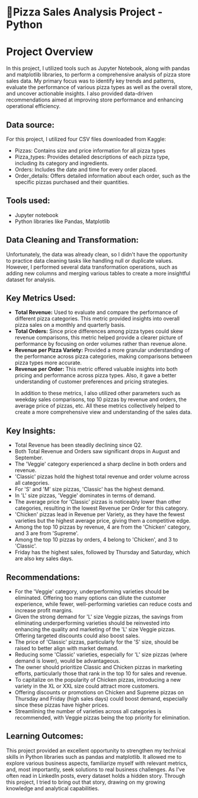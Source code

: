 # 🍕Pizza Sales Analysis Project - Python
<h1>Project Overview</h1>
<p>In this project, I utilized tools such as Jupyter Notebook, along with pandas and matplotlib libraries, to perform a comprehensive analysis of pizza store sales data. My primary focus was to identify key trends and patterns, evaluate the performance of various pizza types as well as the overall store, and uncover actionable insights. I also provided data-driven recommendations aimed at improving store performance and enhancing operational efficiency.</p>
<h2>Data source:</h2>
<p>For this project, I utilized four CSV files downloaded from Kaggle:</p>
<ul>
  <li>Pizzas: Contains size and price information for all pizza types</li>
  <li>Pizza_types: Provides detailed descriptions of each pizza type, including its category and ingredients.</li>
  <li>Orders: Includes the date and time for every order placed.</li>
  <li>Order_details: Offers detailed information about each order, such as the specific pizzas purchased and their quantities.</li>
</ul>
<h2>Tools used:</h2>
<ul>
  <li>Jupyter notebook</li>
  <li>Python libraries like Pandas, Matplotlib</li>
</ul>
<h2>Data Cleaning and Transformation:</h2>
<p>Unfortunately, the data was already clean, so I didn't have the opportunity to practice data cleaning tasks like handling null or duplicate values. However, I performed several data transformation operations, such as adding new columns and merging various tables to create a more insightful dataset for analysis.</p>
<h2>Key Metrics Used:</h2>
<ul>
  <li><b>Total Revenue:</b> Used to evaluate and compare the performance of different pizza categories. This metric provided insights into overall pizza sales on a monthly and quarterly basis.</li>
  <li><b>Total Orders:</b> Since price differences among pizza types could skew revenue comparisons, this metric helped provide a clearer picture of performance by focusing on order volumes rather than revenue alone.</li>
  <li><b>Revenue per Pizza Variety:</b> Provided a more granular understanding of the performance across pizza categories, making comparisons between pizza types more accurate.</li>
  <li><b>Revenue per Order:</b> This metric offered valuable insights into both pricing and performance across pizza types. Also, it gave a better understanding of customer preferences and pricing strategies.</li>
  <p>In addition to these metrics, I also utilized other parameters such as weekday sales comparisons, top 10 pizzas by revenue and orders, the average price of pizzas, etc. All these metrics collectively helped to create a more comprehensive view and understanding of the sales data.</p>
</ul>
<h2>Key Insights:</h2>
<ul>
  <li>Total Revenue has been steadily declining since Q2.</li>
  <li>Both Total Revenue and Orders saw significant drops in August and September.</li>
  <li>The 'Veggie' category experienced a sharp decline in both orders and revenue.</li>
  <li>'Classic' pizzas hold the highest total revenue and order volume across all categories.</li>
  <li>For 'S' and 'M' size pizzas, 'Classic' has the highest demand.</li>
  <li>In 'L' size pizzas, 'Veggie' dominates in terms of demand.</li>
  <li>The average price for 'Classic' pizzas is noticeably lower than other categories, resulting in the lowest Revenue per Order for this category.</li>
  <li>'Chicken' pizzas lead in Revenue per Variety, as they have the fewest varieties but the highest average price, giving them a competitive edge.</li>
  <li>Among the top 10 pizzas by revenue, 4 are from the 'Chicken' category, and 3 are from 'Supreme'.</li>
  <li>Among the top 10 pizzas by orders, 4 belong to 'Chicken', and 3 to 'Classic'.</li>
  <li>Friday has the highest sales, followed by Thursday and Saturday, which are also key sales days.</li>
</ul>
<h2>Recommendations:</h2>
<ul>
  <li>For the 'Veggie' category, underperforming varieties should be eliminated. Offering too many options can dilute the customer experience, while fewer, well-performing varieties can reduce costs and increase profit margins.</li>
  <li>Given the strong demand for 'L' size Veggie pizzas, the savings from eliminating underperforming varieties should be reinvested into enhancing the quality and marketing of the 'L' size Veggie pizzas. Offering targeted discounts could also boost sales.</li>
  <li>The price of 'Classic' pizzas, particularly for the 'S' size, should be raised to better align with market demand.</li>
  <li>Reducing some 'Classic' varieties, especially for 'L' size pizzas (where demand is lower), would be advantageous.</li>
  <li>The owner should prioritize Classic and Chicken pizzas in marketing efforts, particularly those that rank in the top 10 for sales and revenue.</li>
  <li>To capitalize on the popularity of Chicken pizzas, introducing a new variety in the XL or XXL size could attract more customers.</li>
  <li>Offering discounts or promotions on Chicken and Supreme pizzas on Thursday and Friday (high sales days) could boost demand, especially since these pizzas have higher prices.</li>
  <li>Streamlining the number of varieties across all categories is recommended, with Veggie pizzas being the top priority for elimination.</li>
</ul>
<h2>Learning Outcomes:</h2>
<p>This project provided an excellent opportunity to strengthen my technical skills in Python libraries such as pandas and matplotlib. It allowed me to explore various business aspects, familiarize myself with relevant metrics, and, most importantly, seek solutions to real business challenges. As I’ve often read in LinkedIn posts, every dataset holds a hidden story. Through this project, I tried to bring out that story, drawing on my growing knowledge and analytical capabilities.</p>
















